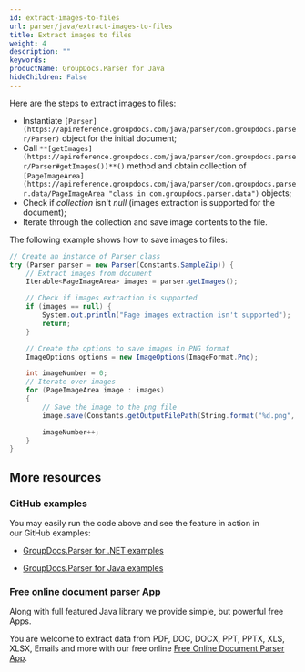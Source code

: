 ```yaml
---
id: extract-images-to-files
url: parser/java/extract-images-to-files
title: Extract images to files
weight: 4
description: ""
keywords: 
productName: GroupDocs.Parser for Java
hideChildren: False
---
```

Here are the steps to extract images to files:

*   Instantiate `[Parser](https://apireference.groupdocs.com/java/parser/com.groupdocs.parser/Parser)` object for the initial document;
*   Call `**[getImages](https://apireference.groupdocs.com/java/parser/com.groupdocs.parser/Parser#getImages())**()` method and obtain collection of `[PageImageArea](https://apireference.groupdocs.com/java/parser/com.groupdocs.parser.data/PageImageArea "class in com.groupdocs.parser.data")` objects;
*   Check if *collection* isn't *null* (images extraction is supported for the document);
*   Iterate through the collection and save image contents to the file.

The following example shows how to save images to files:

```csharp
// Create an instance of Parser class
try (Parser parser = new Parser(Constants.SampleZip)) {
    // Extract images from document
    Iterable<PageImageArea> images = parser.getImages();

    // Check if images extraction is supported
    if (images == null) {
        System.out.println("Page images extraction isn't supported");
        return;
    }

    // Create the options to save images in PNG format
    ImageOptions options = new ImageOptions(ImageFormat.Png);

    int imageNumber = 0;
    // Iterate over images
    for (PageImageArea image : images)
    {
        // Save the image to the png file
        image.save(Constants.getOutputFilePath(String.format("%d.png", imageNumber)), options);

        imageNumber++;
    }
}
```

## More resources

### GitHub examples

You may easily run the code above and see the feature in action in our GitHub examples:

*   [GroupDocs.Parser for .NET examples](https://github.com/groupdocs-parser/GroupDocs.Parser-for-.NET)
    
*   [GroupDocs.Parser for Java examples](https://github.com/groupdocs-parser/GroupDocs.Parser-for-Java)
    

### Free online document parser App

Along with full featured Java library we provide simple, but powerful free Apps.

You are welcome to extract data from PDF, DOC, DOCX, PPT, PPTX, XLS, XLSX, Emails and more with our free online [Free Online Document Parser App](https://products.groupdocs.app/parser).
